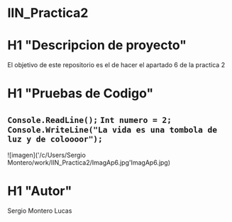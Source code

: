 # IIN_Practica2
# H1 "Descripcion de proyecto"
El objetivo de este repositorio es el de hacer el apartado 6 de la practica 2
# H1 "Pruebas de Codigo"
`Console.ReadLine();`
`Int numero = 2;`
`Console.WriteLine("La vida es una tombola de luz y de coloooor");`
---
![imagen]('/c/Users/Sergio Montero/work/IIN_Practica2/ImagAp6.jpg'ImagAp6.jpg)
# H1 "Autor"
Sergio Montero Lucas
